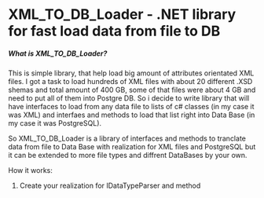 # XML_TO_DB_Loader - .NET library for fast load data from file to DB

##### What is XML_TO_DB_Loader?
This is simple library, that help load big amount of attributes orientated XML files.
I got a task to load hundreds of XML files with about 20 different .XSD shemas and total amount of 400 GB, some of that files were about 4 GB and need to put all of them into Postgre DB.
So i decide to write library that will have interfaces to load from any data file to  lists of c# classes (in my case it was XML) and interfaes and methods to load that list right into Data Base (in my case it was PostgreSQL).

So XML_TO_DB_Loader is a library of interfaces and methods to tranclate data from file to Data Base with realization for XML files and PostgreSQL but it can be 
extended to more file types and diffrent DataBases by your own.

How it works:
1) Create your realization for IDataTypeParser and method  

